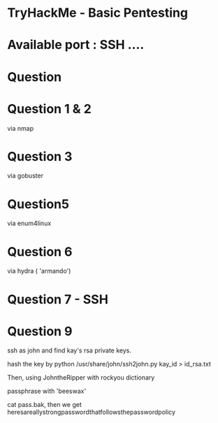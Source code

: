# TryHackMe - Basic Pentesting

# Available port : SSH ....

# Question

# Question 1 & 2 
via nmap

# Question 3 
via gobuster

# Question5  
via enum4linux

# Question 6 
via hydra ( 'armando')

# Question 7 - SSH

# Question 9 
ssh as john and find kay's rsa private keys. 

hash the key by python /usr/share/john/ssh2john.py kay_id  > id_rsa.txt

Then, using JohntheRipper with rockyou dictionary 

passphrase with 'beeswax'

cat pass.bak, then we get 
heresareallystrongpasswordthatfollowsthepasswordpolicy

